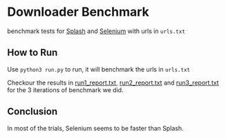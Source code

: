# Downloader Benchmark

benchmark tests for [Splash](https://github.com/scrapinghub/splash) and 
[Selenium](https://www.seleniumhq.org/) with urls in `urls.txt`

## How to Run

Use `python3 run.py` to run, it will benchmark the urls in `urls.txt` 

Checkour the results in [run1_report.txt](run1_report.txt), 
[run2_report.txt](run2_report.txt) and [run3_report.txt](run3_report.txt) for the 3 iterations of 
benchmark we did. 

## Conclusion

In most of the trials, Selenium seems to be faster than Splash. 